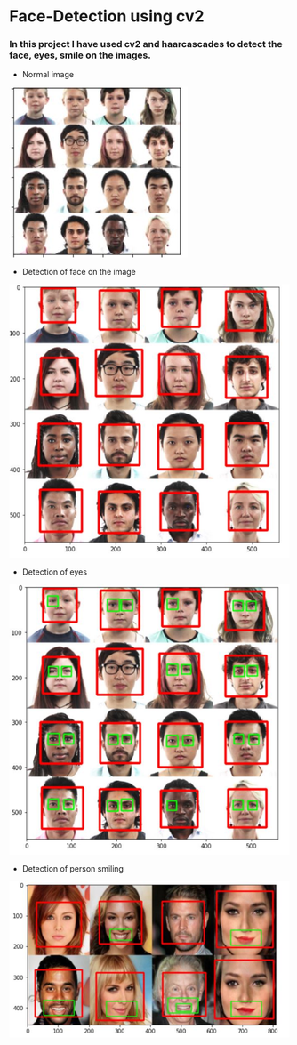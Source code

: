 # Face-Detection using cv2
### In this project I have used cv2 and haarcascades to detect the face, eyes, smile on the images.

* Normal image

![](images/normal_face.JPG)

* Detection of face on the image

![](images/detected_face.JPG)

* Detection of eyes

![](images/detected_eyes.JPG)

* Detection of person smiling

![](images/detected_smiles.JPG)
